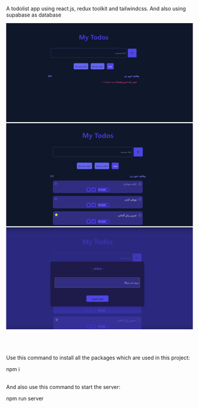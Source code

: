 <p>A todolist app using react.js, redux toolkit and tailwindcss. And also using supabase as database</p>

<div>
    <img src="/todo-app-1.png"/>
    <br/>
    <img src="/todo-app-2.png"/>
    <br/>
    <img src="/todo-app-3.png"/>
</div>

<br/>
<br/>
<br/>


<p>
    Use this command to install all the packages which are used in this project:
</p>
<span>
    npm i
</span>

<br/>
<br/>

<p>
  And also use this command to start the server:
</p>
<span>
    npm run server
</span>
